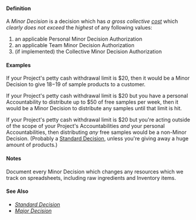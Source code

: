 #### Definition

A *Minor Decision* is a decision which has *a gross collective [cost](https://github.com/gcassel/Modular-Organizing-Terminology/blob/JOBranch/terms/cost.md)* which *clearly does not exceed* the *highest* of any following values:

1. an applicable Personal Minor Decision Authorization
2. an applicable Team Minor Decision Authorization
3. (if implemented) the Collective Minor Decision Authorization 

#### Examples

If your Project's petty cash withdrawal limit is $20, then it would be a Minor Decision to give $18-$19 of sample products to a customer.

If your Project's petty cash withdrawal limit is $20 but you have a personal Accountability to distribute up to $50 of free samples per week, then it would be a Minor Decision to distribute any samples until that limit is hit.

If your Project's petty cash withdrawal limit is $20 but you're acting outside of the scope of your Project's Accountabilities *and* your personal Accountabilities, then distributing *any* free samples would be a non-Minor Decision. (Probably a [Standard Decision](https://github.com/gcassel/Modular-Organizing-Terminology/blob/master/terms/standard-decision.md), unless you're giving away a huge amount of products.)

#### Notes

Document every Minor Decision which changes any resources which we track on spreadsheets, including raw ingredients and Inventory items.

#### See Also
* *[Standard Decision](https://github.com/gcassel/Modular-Organizing-Terminology/blob/JOBranch/terms/standard-decision.md)*
* *[Major Decision](https://github.com/gcassel/Modular-Organizing-Terminology/blob/JOBranch/terms/major-decision.md)*
